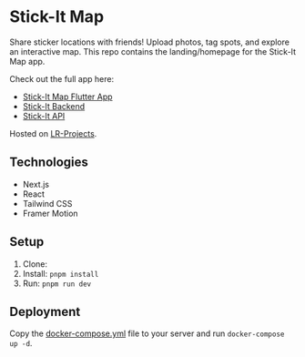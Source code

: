 # Stick-It Map

Share sticker locations with friends! Upload photos, tag spots, and explore an interactive map. 
This repo contains the landing/homepage for the Stick-It Map app.

Check out the full app here:

- [Stick-It Map Flutter App](https://github.com/lr101/stick-it)
- [Stick-It Backend](https://github.com/lr101/MonaServer)
- [Stick-It API](https://github.com/lr101/MonaServerApi)

Hosted on [LR-Projects](https://lr-projects.de/stick-it).


## Technologies

*   Next.js
*   React
*   Tailwind CSS
*   Framer Motion

## Setup

1.  Clone:
2.  Install: `pnpm install`
3.  Run: `pnpm run dev`

## Deployment

Copy the [docker-compose.yml](docker-compose.yml) file to your server and run `docker-compose up -d`.